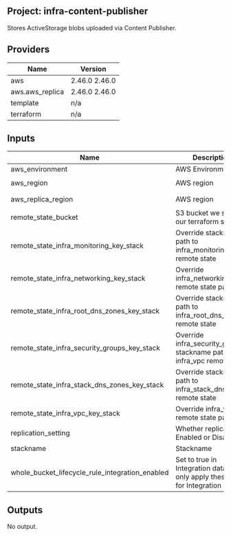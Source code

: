 ## Project: infra-content-publisher

Stores ActiveStorage blobs uploaded via Content Publisher.

## Providers

| Name | Version |
|------|---------|
| aws | 2.46.0 2.46.0 |
| aws.aws\_replica | 2.46.0 2.46.0 |
| template | n/a |
| terraform | n/a |

## Inputs

| Name | Description | Type | Default | Required |
|------|-------------|------|---------|:-----:|
| aws\_environment | AWS Environment | `string` | n/a | yes |
| aws\_region | AWS region | `string` | `"eu-west-1"` | no |
| aws\_replica\_region | AWS region | `string` | `"eu-west-2"` | no |
| remote\_state\_bucket | S3 bucket we store our terraform state in | `string` | n/a | yes |
| remote\_state\_infra\_monitoring\_key\_stack | Override stackname path to infra\_monitoring remote state | `string` | `""` | no |
| remote\_state\_infra\_networking\_key\_stack | Override infra\_networking remote state path | `string` | `""` | no |
| remote\_state\_infra\_root\_dns\_zones\_key\_stack | Override stackname path to infra\_root\_dns\_zones remote state | `string` | `""` | no |
| remote\_state\_infra\_security\_groups\_key\_stack | Override infra\_security\_groups stackname path to infra\_vpc remote state | `string` | `""` | no |
| remote\_state\_infra\_stack\_dns\_zones\_key\_stack | Override stackname path to infra\_stack\_dns\_zones remote state | `string` | `""` | no |
| remote\_state\_infra\_vpc\_key\_stack | Override infra\_vpc remote state path | `string` | `""` | no |
| replication\_setting | Whether replication is Enabled or Disabled | `string` | `"Enabled"` | no |
| stackname | Stackname | `string` | n/a | yes |
| whole\_bucket\_lifecycle\_rule\_integration\_enabled | Set to true in Integration data to only apply these rules for Integration | `string` | `"false"` | no |

## Outputs

No output.

